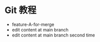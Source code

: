 # Git 教程

- feature-A-for-merge
- edit content at main branch
- edit content at main branch second time

